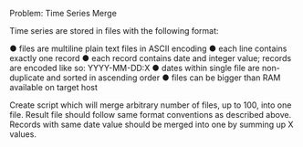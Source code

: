 Problem: Time Series Merge 
 
Time series are stored in files with the following format: 
 
● files are multiline plain text files in ASCII encoding 
● each line contains exactly one record 
● each record contains date and integer value; records are encoded like so: YYYY-MM-DD:X 
● dates within single file are non-duplicate and sorted in ascending order 
● files can be bigger than RAM available on target host 
 
Create script which will merge arbitrary number of files, up to 100, into one file. Result file should follow same format conventions as described above. Records with same date value should be merged into one by summing up ​X​ values. 
 
